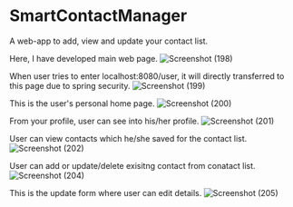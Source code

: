 # SmartContactManager
A web-app to add, view and update your contact list. 

Here, I have developed main web page. 
![Screenshot (198)](https://user-images.githubusercontent.com/56655031/201618708-889a3ba9-97e6-4995-96b0-2e186e374d84.png)

When user tries to enter localhost:8080/user, it will directly transferred to this page due to spring security. 
![Screenshot (199)](https://user-images.githubusercontent.com/56655031/201619098-8971aae1-375d-48ce-ac22-35899b48913a.png)

This is the user's personal home page. 
![Screenshot (200)](https://user-images.githubusercontent.com/56655031/201619283-b1236e0b-a7ca-4167-9068-ca6a50ba08ef.png)

From your profile, user can see into his/her profile. 
![Screenshot (201)](https://user-images.githubusercontent.com/56655031/201619391-a81b11bb-5078-4837-8244-08d1739b44d3.png)

User can view contacts which he/she saved for the contact list.
![Screenshot (202)](https://user-images.githubusercontent.com/56655031/201619567-4eeec8be-0d62-4115-a62d-7e0d0154ca3f.png)

User can add or update/delete exisitng contact from conatact list. 
![Screenshot (204)](https://user-images.githubusercontent.com/56655031/201619853-3437b52f-8eb2-4dc0-a325-0422014811e4.png)

This is the update form where user can edit details. 
![Screenshot (205)](https://user-images.githubusercontent.com/56655031/201619959-0369273f-a088-41f8-b276-0d71c477aeb0.png)
